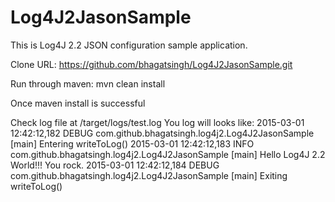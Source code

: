 # Log4J2JasonSample
This is Log4J 2.2 JSON configuration sample application.

Clone URL: https://github.com/bhagatsingh/Log4J2JasonSample.git

Run through maven: mvn clean install

Once maven install is successful

Check log file at <PROJECT HOME>/target/logs/test.log
You log will looks like:
2015-03-01 12:42:12,182 DEBUG com.github.bhagatsingh.log4j2.Log4J2JasonSample [main] Entering writeToLog()
2015-03-01 12:42:12,183 INFO com.github.bhagatsingh.log4j2.Log4J2JasonSample [main] Hello Log4J 2.2 World!!! You rock.
2015-03-01 12:42:12,184 DEBUG com.github.bhagatsingh.log4j2.Log4J2JasonSample [main] Exiting writeToLog()


